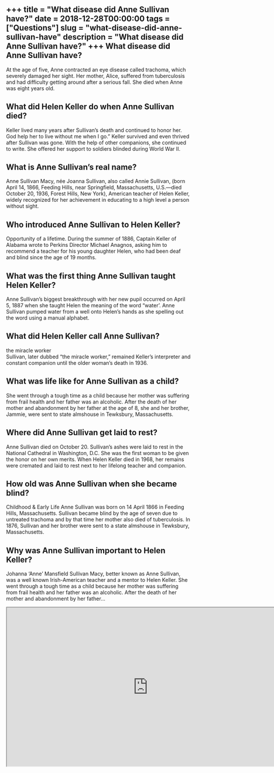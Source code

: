 +++
title = "What disease did Anne Sullivan have?"
date = 2018-12-28T00:00:00
tags = ["Questions"]
slug = "what-disease-did-anne-sullivan-have"
description = "What disease did Anne Sullivan have?"
+++
What disease did Anne Sullivan have?
------------------------------------

At the age of five, Anne contracted an eye disease called trachoma, which severely damaged her sight. Her mother, Alice, suffered from tuberculosis and had difficulty getting around after a serious fall. She died when Anne was eight years old.

What did Helen Keller do when Anne Sullivan died?
-------------------------------------------------

Keller lived many years after Sullivan’s death and continued to honor her. God help her to live without me when I go.” Keller survived and even thrived after Sullivan was gone. With the help of other companions, she continued to write. She offered her support to soldiers blinded during World War II.

What is Anne Sullivan’s real name?
----------------------------------

Anne Sullivan Macy, née Joanna Sullivan, also called Annie Sullivan, (born April 14, 1866, Feeding Hills, near Springfield, Massachusetts, U.S.—died October 20, 1936, Forest Hills, New York), American teacher of Helen Keller, widely recognized for her achievement in educating to a high level a person without sight.

Who introduced Anne Sullivan to Helen Keller?
---------------------------------------------

Opportunity of a lifetime. During the summer of 1886, Captain Keller of Alabama wrote to Perkins Director Michael Anagnos, asking him to recommend a teacher for his young daughter Helen, who had been deaf and blind since the age of 19 months.

What was the first thing Anne Sullivan taught Helen Keller?
-----------------------------------------------------------

Anne Sullivan’s biggest breakthrough with her new pupil occurred on April 5, 1887 when she taught Helen the meaning of the word “water’. Anne Sullivan pumped water from a well onto Helen’s hands as she spelling out the word using a manual alphabet.

What did Helen Keller call Anne Sullivan?
-----------------------------------------

the miracle worker  
Sullivan, later dubbed “the miracle worker,” remained Keller’s interpreter and constant companion until the older woman’s death in 1936.

What was life like for Anne Sullivan as a child?
------------------------------------------------

She went through a tough time as a child because her mother was suffering from frail health and her father was an alcoholic. After the death of her mother and abandonment by her father at the age of 8, she and her brother, Jammie, were sent to state almshouse in Tewksbury, Massachusetts.

Where did Anne Sullivan get laid to rest?
-----------------------------------------

Anne Sullivan died on October 20. Sullivan’s ashes were laid to rest in the National Cathedral in Washington, D.C. She was the first woman to be given the honor on her own merits. When Helen Keller died in 1968, her remains were cremated and laid to rest next to her lifelong teacher and companion.

How old was Anne Sullivan when she became blind?
------------------------------------------------

Childhood &amp; Early Life Anne Sullivan was born on 14 April 1866 in Feeding Hills, Massachusetts. Sullivan became blind by the age of seven due to untreated trachoma and by that time her mother also died of tuberculosis. In 1876, Sullivan and her brother were sent to a state almshouse in Tewksbury, Massachusetts.

Why was Anne Sullivan important to Helen Keller?
------------------------------------------------

Johanna ‘Anne’ Mansfield Sullivan Macy, better known as Anne Sullivan, was a well known Irish-American teacher and a mentor to Helen Keller. She went through a tough time as a child because her mother was suffering from frail health and her father was an alcoholic. After the death of her mother and abandonment by her father…

<iframe allow="accelerometer; autoplay; clipboard-write; encrypted-media; gyroscope; picture-in-picture" allowfullscreen="" class="__youtube_prefs__  epyt-is-override  no-lazyload" data-no-lazy="1" data-origheight="433" data-origwidth="770" data-skipgform_ajax_framebjll="" height="433" id="_ytid_31693" loading="lazy" src="https://www.youtube.com/embed/XdTUSignq7Y?enablejsapi=1&autoplay=0&cc_load_policy=0&cc_lang_pref=&iv_load_policy=1&loop=0&modestbranding=0&rel=1&fs=1&playsinline=0&autohide=2&theme=dark&color=red&controls=1&" title="YouTube player" width="770"></iframe>